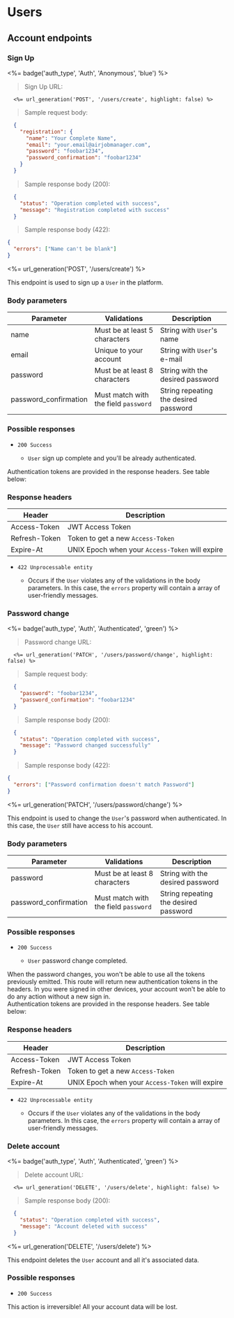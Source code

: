 # Users

## Account endpoints

### Sign Up

<!-- Endpoint badges -->
<%= badge('auth_type', 'Auth', 'Anonymous', 'blue') %>

> Sign Up URL:

```plain
  <%= url_generation('POST', '/users/create', highlight: false) %>
```

> Sample request body:

```json
  {
    "registration": {
      "name": "Your Complete Name",
      "email": "your.email@airjobmanager.com",
      "password": "foobar1234",
      "password_confirmation": "foobar1234"
    }
  }
```

> Sample response body (200):

```json
  {
    "status": "Operation completed with success",
    "message": "Registration completed with success"
  }
```

> Sample response body (422):

```json
{
  "errors": ["Name can't be blank"]
}
```

<%= url_generation('POST', '/users/create') %>

This endpoint is used to sign up a `User` in the platform.

### Body parameters

Parameter | Validations | Description |
--------- | ----------- | ----------- |
name      | Must be at least 5 characters | String with `User`'s   name |
email     | Unique to your account| String with `User`'s e-mail |
password  | Must be at least 8 characters | String with the desired password |
password_confirmation | Must match with the field `password` | String repeating the desired password |

### Possible responses

- `200 Success`

  - `User` sign up complete and you'll be already authenticated.

<aside class="notice">
  Authentication tokens are provided in the response headers. See table below:
</aside>

### Response headers

Header | Description |
--------- | ----------- |
Access-Token | JWT Access Token |
Refresh-Token   | Token to get a new `Access-Token` |
Expire-At   | UNIX Epoch when your `Access-Token` will expire |

- `422 Unprocessable entity`

  - Occurs if the `User` violates any of the validations in the body parameters. In this case, the `errors` property will contain a array of user-friendly messages.

### Password change

<!-- Endpoint badges -->
<%= badge('auth_type', 'Auth', 'Authenticated', 'green') %>

> Password change URL:

```plain
  <%= url_generation('PATCH', '/users/password/change', highlight: false) %>
```

> Sample request body:

```json
  {
    "password": "foobar1234",
    "password_confirmation": "foobar1234"
  }
```

> Sample response body (200):

```json
  {
    "status": "Operation completed with success",
    "message": "Password changed successfully"
  }
```

> Sample response body (422):

```json
{
  "errors": ["Password confirmation doesn't match Password"]
}
```

<%= url_generation('PATCH', '/users/password/change') %>

This endpoint is used to change the `User`'s password when authenticated. In this case, the `User` still have access to his account.

### Body parameters

Parameter | Validations | Description |
--------- | ----------- | ----------- |
password  | Must be at least 8 characters | String with the desired password |
password_confirmation | Must match with the field `password` | String repeating the desired password |

### Possible responses

- `200 Success`

  - `User` password change completed.

<aside class="warning">
  When the password changes, you won't be able to use all the tokens previously emitted. This route will return new authentication tokens in the headers.
  In you were signed in other devices, your account won't be able to do any action without a new sign in.
</aside>

<aside class="notice">
  Authentication tokens are provided in the response headers. See table below:
</aside>

### Response headers

Header | Description |
--------- | ----------- |
Access-Token | JWT Access Token |
Refresh-Token   | Token to get a new `Access-Token` |
Expire-At   | UNIX Epoch when your `Access-Token` will expire |

- `422 Unprocessable entity`

  - Occurs if the `User` violates any of the validations in the body parameters. In this case, the `errors` property will contain a array of user-friendly messages.

### Delete account

<!-- Endpoint badges -->
<%= badge('auth_type', 'Auth', 'Authenticated', 'green') %>

> Delete account URL:

```plain
  <%= url_generation('DELETE', '/users/delete', highlight: false) %>
```

> Sample response body (200):

```json
  {
    "status": "Operation completed with success",
    "message": "Account deleted with success"
  }
```

<%= url_generation('DELETE', '/users/delete') %>

This endpoint deletes the `User` account and all it's associated data.

### Possible responses

- `200 Success`

<aside class="warning">This action is irreversible! All your account data will be lost.</aside>
